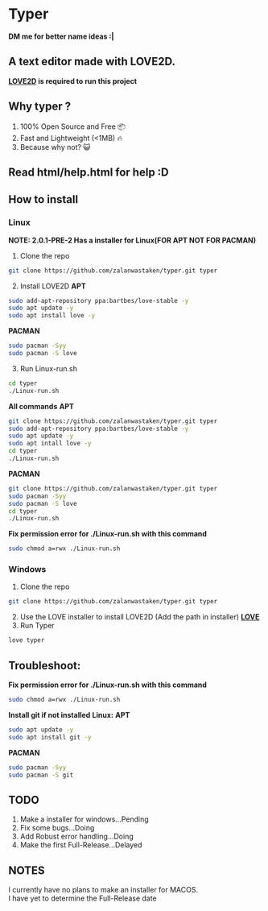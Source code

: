 # Typer<br>
**DM me for better name ideas :|**
## A text editor made with LOVE2D.<br>
**[LOVE2D](https://love2d.org/) is required to run this project**
## Why typer ?
1) 100% Open Source and Free 📦
2) Fast and Lightweight (<1MB) 🔥
3) Because why not? 😺
## Read html/help.html for help :D<br>
## How to install
### Linux
**NOTE: 2.0.1-PRE-2 Has a installer for Linux(FOR APT NOT FOR PACMAN)**
1. Clone the repo
```BASH
git clone https://github.com/zalanwastaken/typer.git typer
```
2. Install LOVE2D
**APT**
```BASH
sudo add-apt-repository ppa:bartbes/love-stable -y
sudo apt update -y
sudo apt install love -y
```
**PACMAN**
```BASH
sudo pacman -Syy
sudo pacman -S love
```
3. Run Linux-run.sh
```BASH
cd typer
./Linux-run.sh
```
**All commands**
**APT**
```BASH
git clone https://github.com/zalanwastaken/typer.git typer
sudo add-apt-repository ppa:bartbes/love-stable -y
sudo apt update -y
sudo apt intall love -y
cd typer
./Linux-run.sh
```
**PACMAN**
```BASH
git clone https://github.com/zalanwastaken/typer.git typer
sudo pacman -Syy
sudo pacman -S love
cd typer
./Linux-run.sh
```
**Fix permission error for ./Linux-run.sh with this command**
```BASH
sudo chmod a=rwx ./Linux-run.sh
```
### Windows
1. Clone the repo
```BASH
git clone https://github.com/zalanwastaken/typer.git typer
```
2. Use the LOVE installer to install LOVE2D (Add the path in installer)
**[LOVE](https://love2d.org/)**
3. Run Typer
```BASH
love typer
```
## Troubleshoot:
**Fix permission error for ./Linux-run.sh with this command**
```BASH
sudo chmod a=rwx ./Linux-run.sh
```
**Install git if not installed**
**Linux:**
**APT**
```BASH
sudo apt update -y
sudo apt install git -y
```
**PACMAN**
```BASH
sudo pacman -Syy
sudo pacman -S git
```
## TODO
1. Make a installer for windows...Pending
2. Fix some bugs...Doing
3. Add Robust error handling...Doing
4. Make the first Full-Release...Delayed
## NOTES
I currently have no plans to make an installer for MACOS.<br>
I have yet to determine the Full-Release date
